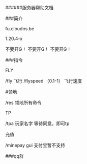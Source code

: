 ######服务器帮助文档                                  



###简介

fu.cloudns.be

1.20.4-x

不要开G！
不要开G！
不要开G！


###指令

 FLY

/fly 飞行
/flyspeed （0.1-1）   飞行速度
 
#领地

/res 领地所有命令

TP

/tpa 玩家名字 等待同意，即可tp

充值

/minepay gui      支付宝暂不支持


###qq群
